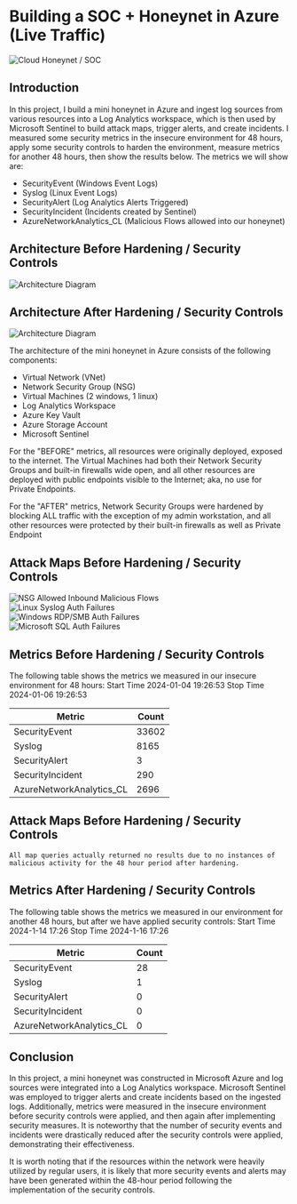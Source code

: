 # Building a SOC + Honeynet in Azure (Live Traffic)
![Cloud Honeynet / SOC](https://i.imgur.com/tq7X30C.png)

## Introduction

In this project, I build a mini honeynet in Azure and ingest log sources from various resources into a Log Analytics workspace, which is then used by Microsoft Sentinel to build attack maps, trigger alerts, and create incidents. I measured some security metrics in the insecure environment for 48 hours, apply some security controls to harden the environment, measure metrics for another 48 hours, then show the results below. The metrics we will show are:

- SecurityEvent (Windows Event Logs)
- Syslog (Linux Event Logs)
- SecurityAlert (Log Analytics Alerts Triggered)
- SecurityIncident (Incidents created by Sentinel)
- AzureNetworkAnalytics_CL (Malicious Flows allowed into our honeynet)

## Architecture Before Hardening / Security Controls
![Architecture Diagram](https://i.imgur.com/aBDwnKb.jpg)

## Architecture After Hardening / Security Controls
![Architecture Diagram](https://i.imgur.com/YQNa9Pp.jpg)

The architecture of the mini honeynet in Azure consists of the following components:

- Virtual Network (VNet)
- Network Security Group (NSG)
- Virtual Machines (2 windows, 1 linux)
- Log Analytics Workspace
- Azure Key Vault
- Azure Storage Account
- Microsoft Sentinel

For the "BEFORE" metrics, all resources were originally deployed, exposed to the internet. The Virtual Machines had both their Network Security Groups and built-in firewalls wide open, and all other resources are deployed with public endpoints visible to the Internet; aka, no use for Private Endpoints.

For the "AFTER" metrics, Network Security Groups were hardened by blocking ALL traffic with the exception of my admin workstation, and all other resources were protected by their built-in firewalls as well as Private Endpoint

## Attack Maps Before Hardening / Security Controls
![NSG Allowed Inbound Malicious Flows](https://i.imgur.com/EpkfWsS.png)<br>
![Linux Syslog Auth Failures](https://i.imgur.com/MzihFo6.png)<br>
![Windows RDP/SMB Auth Failures](https://i.imgur.com/Ip5kyEe.png)<br>
![Microsoft SQL Auth Failures](https://i.imgur.com/3cTQAZf.png)<br>


## Metrics Before Hardening / Security Controls

The following table shows the metrics we measured in our insecure environment for 48 hours:
Start Time 2024-01-04 19:26:53
Stop Time 2024-01-06 19:26:53

| Metric                   | Count
| ------------------------ | -----
| SecurityEvent            | 33602
| Syslog                   | 8165
| SecurityAlert            | 3
| SecurityIncident         | 290
| AzureNetworkAnalytics_CL | 2696

## Attack Maps Before Hardening / Security Controls

```All map queries actually returned no results due to no instances of malicious activity for the 48 hour period after hardening.```

## Metrics After Hardening / Security Controls

The following table shows the metrics we measured in our environment for another 48 hours, but after we have applied security controls:
Start Time 2024-1-14 17:26
Stop Time	2024-1-16 17:26

| Metric                   | Count
| ------------------------ | -----
| SecurityEvent            | 28
| Syslog                   | 1
| SecurityAlert            | 0
| SecurityIncident         | 0
| AzureNetworkAnalytics_CL | 0

## Conclusion

In this project, a mini honeynet was constructed in Microsoft Azure and log sources were integrated into a Log Analytics workspace. Microsoft Sentinel was employed to trigger alerts and create incidents based on the ingested logs. Additionally, metrics were measured in the insecure environment before security controls were applied, and then again after implementing security measures. It is noteworthy that the number of security events and incidents were drastically reduced after the security controls were applied, demonstrating their effectiveness.

It is worth noting that if the resources within the network were heavily utilized by regular users, it is likely that more security events and alerts may have been generated within the 48-hour period following the implementation of the security controls.
